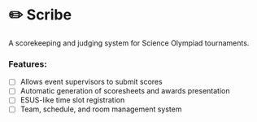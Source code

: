 # ✏️ Scribe
A scorekeeping and judging system for Science Olympiad tournaments.

### Features:
- [ ] Allows event supervisors to submit scores
- [ ] Automatic generation of scoresheets and awards presentation
- [ ] ESUS-like time slot registration
- [ ] Team, schedule, and room management system
